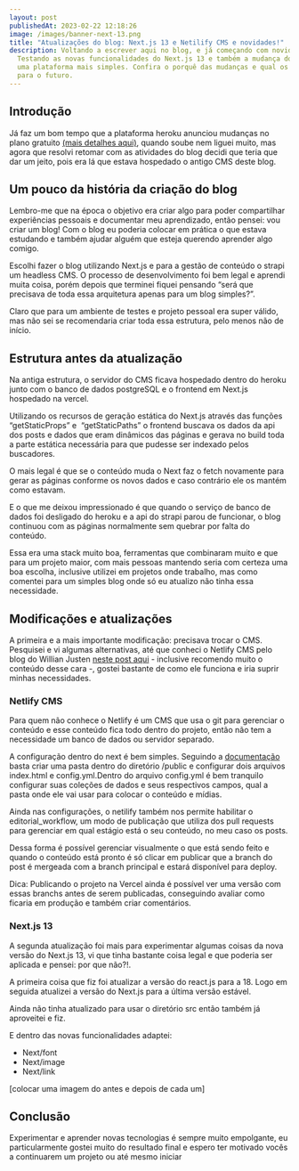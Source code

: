 ```yaml
---
layout: post
publishedAt: 2023-02-22 12:18:26
image: /images/banner-next-13.png
title: "Atualizações do blog: Next.js 13 e Netilify CMS e novidades!"
description: Voltando a escrever aqui no blog, e já começando com novidades!
  Testando as novas funcionalidades do Next.js 13 e também a mudança do CMS para
  uma plataforma mais simples. Confira o porquê das mudanças e qual os planos
  para o futuro.
---
```

## Introdução

Já faz um bom tempo que a plataforma heroku anunciou mudanças no plano gratuito [(mais detalhes aqui)](https://www.youtube.com/watch?v=8f9y6P5H7Go), quando soube nem liguei muito, mas agora que resolvi retomar com as atividades do blog decidi que teria que dar um jeito, pois era lá que estava hospedado o antigo CMS deste blog.

## Um pouco da história da criação do blog

Lembro-me que na época o objetivo era criar algo para poder compartilhar experiências pessoais e documentar meu aprendizado, então pensei: vou criar um blog! Com o blog eu poderia colocar em prática o que estava estudando e também ajudar alguém que esteja querendo aprender algo comigo.

Escolhi fazer o blog utilizando Next.js e para a gestão de conteúdo o strapi um headless CMS. O processo de desenvolvimento foi bem legal e aprendi muita coisa, porém depois que terminei fiquei pensando “será que precisava de toda essa arquitetura apenas para um blog simples?”. 

Claro que para um ambiente de testes e projeto pessoal era super válido, mas não sei se recomendaria criar toda essa estrutura, pelo menos não de início.

## Estrutura antes da atualização

Na antiga estrutura, o servidor do CMS ficava hospedado dentro do heroku junto com o banco de dados postgreSQL e o frontend em Next.js hospedado na vercel.

Utilizando os recursos de geração estática do Next.js através das funções “getStaticProps” e  “getStaticPaths” o frontend buscava os dados da api dos posts e dados que eram dinâmicos das páginas e gerava no build toda a parte estática necessária para que pudesse ser indexado pelos buscadores. 

O mais legal é que se o conteúdo muda o Next faz o fetch novamente para gerar as páginas conforme os novos dados e caso contrário ele os mantém como estavam.

E o que me deixou impressionado é que quando o serviço de banco de dados foi desligado do heroku e a api do strapi parou de funcionar, o blog continuou com as páginas normalmente sem quebrar por falta do conteúdo. 

Essa era uma stack muito boa, ferramentas que combinaram muito e que para um projeto maior, com mais pessoas mantendo seria com certeza uma boa escolha, inclusive utilizei em projetos onde trabalho, mas como comentei para um simples blog onde só eu atualizo não tinha essa necessidade. 

## Modificações e atualizações

A primeira e a mais importante modificação: precisava trocar o CMS.  Pesquisei e vi algumas alternativas, até que conheci o Netlify CMS pelo blog do Willian Justen [neste post aqui](https://willianjusten.com.br/usando-netlify-cms-com-nextjs-vercel-e-github) - inclusive recomendo muito o conteúdo desse cara -, gostei bastante de como ele funciona e iria suprir minhas necessidades.

### Netlify CMS

Para quem não conhece o Netlify é um CMS que usa o git para gerenciar o conteúdo e esse conteúdo fica todo dentro do projeto, então não tem a necessidade um banco de dados ou servidor separado.

A configuração dentro do next é bem simples. Seguindo a [documentação](https://www.netlifycms.org/docs/add-to-your-site/) basta criar uma pasta dentro do diretório /public e configurar dois arquivos index.html e config.yml.Dentro do arquivo config.yml é bem tranquilo configurar suas coleções de dados e seus respectivos campos, qual a pasta onde ele vai usar para colocar o conteúdo e mídias.

Ainda nas configurações, o netilify também nos permite habilitar o editorial_workflow, um modo de publicação que utiliza dos pull requests para gerenciar em qual estágio está o seu conteúdo, no meu caso os posts.

Dessa forma é possível gerenciar visualmente o que está sendo feito e quando o conteúdo está pronto é só clicar em publicar que a branch do post é mergeada com a branch principal e estará disponível para deploy.

Dica: Publicando o projeto na Vercel ainda é possível ver uma versão com essas branchs antes de serem publicadas, conseguindo avaliar como ficaria em produção e também criar comentários.



### Next.js 13

A segunda atualização foi mais para experimentar algumas coisas da nova versão do Next.js 13, vi que tinha bastante coisa legal e que poderia ser aplicada e pensei: por que não?!.

A primeira coisa que fiz foi atualizar a versão do react.js para a 18. Logo em seguida atualizei a versão do Next.js para a última versão estável.

Ainda não tinha atualizado para usar o diretório src então também já aproveitei e fiz.

E dentro das novas funcionalidades adaptei:

* Next/font
* Next/image
* Next/link

\[colocar uma imagem do antes e depois de cada um]

## Conclusão

Experimentar e aprender novas tecnologias é sempre muito empolgante, eu particularmente gostei muito do resultado final e espero ter motivado vocês a continuarem um projeto ou até mesmo iniciar